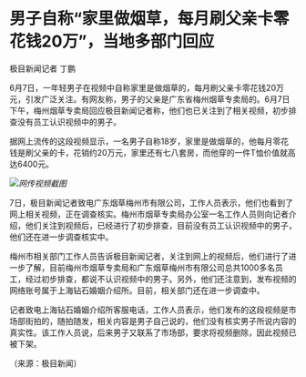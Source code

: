 

# 男子自称“家里做烟草，每月刷父亲卡零花钱20万”，当地多部门回应

极目新闻记者 丁鹏

6月7日，一年轻男子在视频中自称家里是做烟草的，每月刷父亲卡零花钱20万元，引发广泛关注。有网友称，男子的父亲是广东省梅州烟草专卖局的。6月7日下午，梅州烟草专卖局回应极目新闻记者称，他们也已关注到了相关视频，初步排查没有员工认识视频中的男子。

据网上流传的这段视频显示，一名男子自称18岁，家里是做烟草的，他每月零花钱是刷父亲的卡，花销约20万元，家里还有七八套房，而他穿的一件T恤价值就高达6400元。

![](https://inews.gtimg.com/om_bt/OMQcYZVOxtjvfAIbRjjM7aWQpuldAUMmc7hXixc8asZWkAA/1000)_网传视频截图_

7日，极目新闻记者致电广东烟草梅州市有限公司，工作人员表示，他们也看到了网上相关视频，正在调查核实。梅州市烟草专卖局办公室一名工作人员则向记者介绍，他们关注到视频后，已经进行了初步排查，目前没有员工认识视频中的男子，他们还在进一步调查核实中。

梅州市相关部门工作人员告诉极目新闻记者，关注到网上的视频后，他们进行了进一步了解，目前梅州市烟草专卖局和广东烟草梅州市有限公司总共1000多名员工，经过初步排查，都说不认识视频中的男子。另外，他们还注意到，发布视频的网络账号属于上海钻石婚姻介绍所。目前，相关部门还在进一步调查中。

记者致电上海钻石婚姻介绍所客服电话，工作人员表示，他们发布的这段视频是市场部街拍的，随拍随发，相关内容是男子自己说的，他们没有核实男子所说内容的真实性。该工作人员说，后来男子又联系了市场部，要求将视频删除，因此视频已被下架。

（来源：极目新闻）

